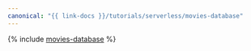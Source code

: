 ```yaml
---
canonical: "{{ link-docs }}/tutorials/serverless/movies-database"
---
```


{% include [movies-database](../../_tutorials/serverless/movies-database.md) %}

